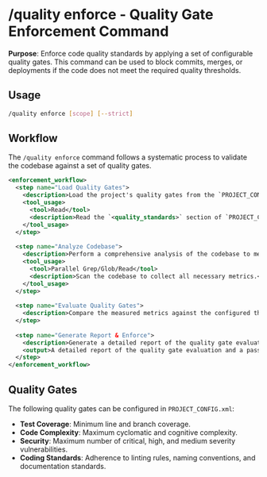 # /quality enforce - Quality Gate Enforcement Command

**Purpose**: Enforce code quality standards by applying a set of configurable quality gates. This command can be used to block commits, merges, or deployments if the code does not meet the required quality thresholds.

## Usage
```bash
/quality enforce [scope] [--strict]
```

## Workflow

The `/quality enforce` command follows a systematic process to validate the codebase against a set of quality gates.

```xml
<enforcement_workflow>
  <step name="Load Quality Gates">
    <description>Load the project's quality gates from the `PROJECT_CONFIG.xml` file. This includes thresholds for test coverage, code complexity, and security vulnerabilities.</description>
    <tool_usage>
      <tool>Read</tool>
      <description>Read the `<quality_standards>` section of `PROJECT_CONFIG.xml`.</description>
    </tool_usage>
  </step>
  
  <step name="Analyze Codebase">
    <description>Perform a comprehensive analysis of the codebase to measure the current state of the code against the defined quality gates.</description>
    <tool_usage>
      <tool>Parallel Grep/Glob/Read</tool>
      <description>Scan the codebase to collect all necessary metrics.</description>
    </tool_usage>
  </step>
  
  <step name="Evaluate Quality Gates">
    <description>Compare the measured metrics against the configured thresholds to determine if the code passes or fails the quality gates.</description>
  </step>
  
  <step name="Generate Report & Enforce">
    <description>Generate a detailed report of the quality gate evaluation. If any of the gates have failed, and the command is run in strict mode, it will exit with a non-zero status code, which can be used to block a CI/CD pipeline.</description>
    <output>A detailed report of the quality gate evaluation and a pass/fail status.</output>
  </step>
</enforcement_workflow>
```

## Quality Gates

The following quality gates can be configured in `PROJECT_CONFIG.xml`:

*   **Test Coverage**: Minimum line and branch coverage.
*   **Code Complexity**: Maximum cyclomatic and cognitive complexity.
*   **Security**: Maximum number of critical, high, and medium severity vulnerabilities.
*   **Coding Standards**: Adherence to linting rules, naming conventions, and documentation standards.